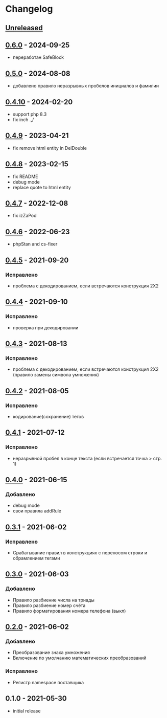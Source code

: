 # Changelog
## [Unreleased](https://github.com/akhx/typograf/compare/v0.6.0...HEAD)

## [0.6.0](https://github.com/akhx/typograf/compare/v0.5.0...v0.6.0) - 2024-09-25
* переработан SafeBlock

## [0.5.0](https://github.com/akhx/typograf/compare/v0.4.10...v0.5.0) - 2024-08-08
* добавлено правило неразрывных пробелов инициалов и фамилии

## [0.4.10](https://github.com/akhx/typograf/compare/v0.4.9...v0.4.10) - 2024-02-20
* support php 8.3
* fix inch .,/

## [0.4.9](https://github.com/akhx/typograf/compare/v0.4.8...v0.4.9) - 2023-04-21
* fix remove html entity in DelDouble

## [0.4.8](https://github.com/akhx/typograf/compare/v0.4.7...v0.4.8) - 2023-02-15
* fix README
* debug mode
* replace quote to html entity

## [0.4.7](https://github.com/akhx/typograf/compare/v0.4.6...v0.4.7) - 2022-12-08
* fix izZaPod

## [0.4.6](https://github.com/akhx/typograf/compare/v0.4.5...v0.4.6) - 2022-06-23
* phpStan and cs-fixer

## [0.4.5](https://github.com/akhx/typograf/compare/v0.4.4...v0.4.5) - 2021-09-20
### Исправлено
* проблема с декодированием, если встречаются конструкция 2X2

## [0.4.4](https://github.com/akhx/typograf/compare/v0.4.3...v0.4.4) - 2021-09-10
### Исправлено
* проверка при декодировании 


## [0.4.3](https://github.com/akhx/typograf/compare/v0.4.2...v0.4.3) - 2021-08-13
### Исправлено
* проблема с декодированием, если встречаются конструкция 2X2 (правило замены символа умножения)

## [0.4.2](https://github.com/akhx/typograf/compare/v0.4.1...v0.4.2) - 2021-08-05
### Исправлено
* кодирование(сохранение) тегов

## [0.4.1](https://github.com/akhx/typograf/compare/v0.4.0...v0.4.1) - 2021-07-12
### Исправлено
*   неразрывной пробел в конце текста (если встречается точка > стр. 1)

## [0.4.0](https://github.com/akhx/typograf/compare/v0.3.1...v0.4.0) - 2021-06-15
### Добавлено
*   debug mode
*   свои правила addRule

## [0.3.1](https://github.com/akhx/typograf/compare/v0.3.0...v0.3.1) - 2021-06-02
### Исправлено
*   Срабатывание правил в конструкциях с переносом строки и обрамлением тегами

## [0.3.0](https://github.com/akhx/typograf/compare/v0.2.0...v0.3.0) - 2021-06-03
### Добавлено
*   Правило разбиение числа на триады
*   Правило разбиение номер счёта
*   Правило форматирования номера телефона (выкл)

## [0.2.0](https://github.com/akhx/typograf/compare/v0.1.0...v0.2.0) - 2021-06-02
### Добавлено
*   Преобразование знака умножения
*   Включение по умолчанию математических преобразований

### Исправлено
*   Регистр namespace поставщика

## 0.1.0 - 2021-05-30
*   initial release
